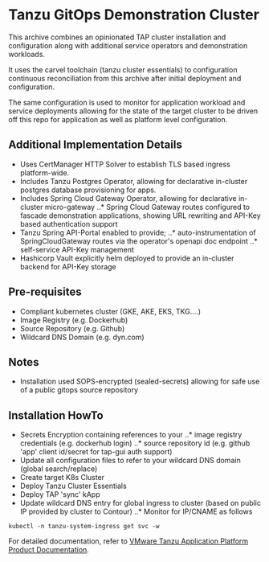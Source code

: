 # Tanzu GitOps Demonstration Cluster

This archive combines an opinionated TAP cluster installation and configuration along with additional service operators and demonstration workloads.

It uses the carvel toolchain (tanzu cluster essentials) to configuration continuous reconciliation from this archive after initial deployment and configuration.

The same configuration is used to monitor for application workload and service deployments allowing for the state of the target cluster to be driven off this repo for application as well as platform level configuration.

## Additional Implementation Details
* Uses CertManager HTTP Solver to establish TLS based ingress platform-wide.
* Includes Tanzu Postgres Operator, allowing for declarative in-cluster postgres database provisioning for apps.
* Includes Spring Cloud Gateway Operator, allowing for declarative in-cluster micro-gateway
..* Spring Cloud Gateway routes configured to fascade demonstration applications, showing URL rewriting and API-Key based authentication support
* Tanzu Spring API-Portal enabled to provide;
..* auto-instrumentation of SpringCloudGateway routes via the operator's openapi doc endpoint
..* self-service API-Key management
* Hashicorp Vault explicitly helm deployed to provide an in-cluster backend for API-Key storage


## Pre-requisites
* Compliant kubernetes cluster (GKE, AKE, EKS, TKG....)
* Image Registry (e.g. Dockerhub)
* Source Repository (e.g. Github)
* Wildcard DNS Domain (e.g. dyn.com)

## Notes
* Installation used SOPS-encrypted (sealed-secrets) allowing for safe use of a public gitops source repository


## Installation HowTo

* Secrets Encryption containing references to your 
..* image registry credentials (e.g. dockerhub login) 
..* source repository id (e.g. github 'app' client id/secret for tap-gui auth support)
* Update all configuration files to refer to your wildcard DNS domain (global search/replace)
* Create target K8s Cluster
* Deploy Tanzu Cluster Essentials
* Deploy TAP 'sync' kApp
* Update wildcard DNS entry for global ingress to cluster (based on public IP provided by cluster to Contour)
..* Monitor for IP/CNAME as follows

```
kubectl -n tanzu-system-ingress get svc -w
```










For detailed documentation, refer to [VMware Tanzu Application Platform Product Documentation](https://docs.vmware.com/en/VMware-Tanzu-Application-Platform/1.5/tap/install-gitops-intro.html).
